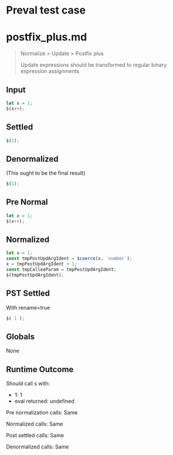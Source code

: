 # Preval test case

# postfix_plus.md

> Normalize > Update > Postfix plus
>
> Update expressions should be transformed to regular binary expression assignments

## Input

`````js filename=intro
let x = 1;
$(x++);
`````

## Settled


`````js filename=intro
$(1);
`````

## Denormalized
(This ought to be the final result)

`````js filename=intro
$(1);
`````

## Pre Normal


`````js filename=intro
let x = 1;
$(x++);
`````

## Normalized


`````js filename=intro
let x = 1;
const tmpPostUpdArgIdent = $coerce(x, `number`);
x = tmpPostUpdArgIdent + 1;
const tmpCalleeParam = tmpPostUpdArgIdent;
$(tmpPostUpdArgIdent);
`````

## PST Settled
With rename=true

`````js filename=intro
$( 1 );
`````

## Globals

None

## Runtime Outcome

Should call `$` with:
 - 1: 1
 - eval returned: undefined

Pre normalization calls: Same

Normalized calls: Same

Post settled calls: Same

Denormalized calls: Same
